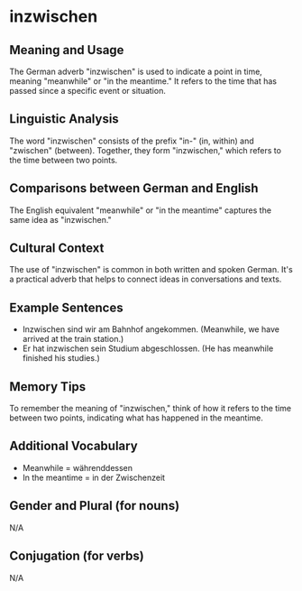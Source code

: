 # inzwischen
## Meaning and Usage
The German adverb "inzwischen" is used to indicate a point in time, meaning "meanwhile" or "in the meantime." It refers to the time that has passed since a specific event or situation.

## Linguistic Analysis
The word "inzwischen" consists of the prefix "in-" (in, within) and "zwischen" (between). Together, they form "inzwischen," which refers to the time between two points.

## Comparisons between German and English
The English equivalent "meanwhile" or "in the meantime" captures the same idea as "inzwischen."

## Cultural Context
The use of "inzwischen" is common in both written and spoken German. It's a practical adverb that helps to connect ideas in conversations and texts.

## Example Sentences
- Inzwischen sind wir am Bahnhof angekommen. (Meanwhile, we have arrived at the train station.)
- Er hat inzwischen sein Studium abgeschlossen. (He has meanwhile finished his studies.)

## Memory Tips
To remember the meaning of "inzwischen," think of how it refers to the time between two points, indicating what has happened in the meantime.

## Additional Vocabulary
- Meanwhile = währenddessen
- In the meantime = in der Zwischenzeit

## Gender and Plural (for nouns)
N/A

## Conjugation (for verbs)
N/A